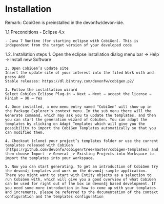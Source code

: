 # Installation
Remark: CobiGen is preinstalled in the devonfw/devon-ide.

1.1  Preconditions
    - Eclipse 4.x

    - Java 7 Runtime (for starting eclipse with CobiGen). This is independent from the target version of your developed code

1.2. Installation steps
    1. Open the eclipse installation dialog
    menu bar → Help → Install new Software

    2. Open CobiGen’s update site
    Insert the update site of your interest into the filed Work with and press Add
    Stable releases: https://dl.bintray.com/devonfw/cobigen.p2/

    3. Follow the installation wizard
    Select CobiGen Eclipse Plug-in → Next → Next → accept the license → Finish → OK → Yes

    4. Once installed, a new menu entry named "CobiGen" will show up in the Package Explorer’s context menu. In the sub menu there will the Generate​ command, which may ask you to update the templates, and then you can start the generation wizard of CobiGen. You can adapt the templates by clicking on Adapt Templates which will give you the possibility to import the CobiGen_Templates automatically so that you can modified them.

    4. Checkout (clone) your project’s templates folder or use the current templates released with CobiGen (https://github.com/devonfw/cobigen/tree/master/cobigen-templates) and then choose Import -> General -> Existing Projects into Workspace to import the templates into your workspace.

    5. Now you can start generating. To get an introduction of CobiGen try the devon4j templates and work on the devon4j sample application. There you might want to start with Entity objects as a selection to run CobiGen with, which will give you a good overview of what CobiGen can be used for right out of the box in devon4j based development. If you need some more introduction in how to come up with your templates and increments, please be referred to the documentation of the context configuration and the templates configuration